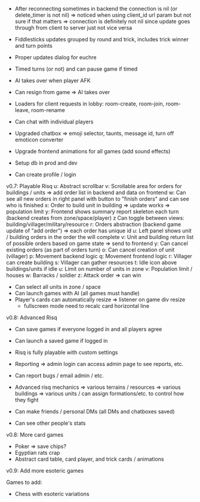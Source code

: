  - After reconnecting sometimes in backend the connection is nil (or delete_timer is not nil)
    => noticed when using client_id url param but not sure if that matters
    => connection is definitely not nil since update goes through from client to server just not vice versa
 
 - Fiddlesticks updates grouped by round and trick, includes trick winner and turn points
 - Proper updates dialog for euchre
 - Timed turns (or not) and can pause game if timed
 - AI takes over when player AFK
 - Can resign from game => AI takes over
 - Loaders for client requests in lobby: room-create, room-join, room-leave, room-rename
 - Can chat with individual players
 - Upgraded chatbox => emoji selector, taunts, message id, turn off emoticon converter
 - Upgrade frontend animations for all games (add sound effects)
 - Setup db in prod and dev
 - Can create profile / login

v0.7: Playable Risq
 u: Abstract scrollbar
 v: Scrollable area for orders for buildings / units => add order list in backend and data on frontend
 w: Can see all new orders in right panel with button to "finish orders" and can see who is finished
 x: Order to build unit in building => update works => population limit
 y: Frontend shows summary report skeleton each turn (backend creates from zone/space/player)
 z Can toggle between views: building/villager/military/resource
 r: Orders abstraction (backend game update of "add order") => each order has unique id
 u: Left panel shows unit / building orders in the order the will complete
 v: Unit and building return list of possible orders based on game state => send to frontend
 y: Can cancel existing orders (as part of orders turn)
 o: Can cancel creation of unit (villager)
 p: Movement backend logic
 q: Movement frontend logic
 r: Villager can create building
 s: Villager can gather resources
 t: Idle icon above buildings/units if idle
 u: Limit on number of units in zone
 v: Population limit / houses
 w: Barracks / soldier
 z: Attack order => can win

 - Can select all units in zone / space
 - Can launch games with AI (all games must handle)
 - Player's cards can automatically resize => listener on game div resize
   - fullscreen mode need to recalc card horizontal line

v0.8: Advanced Risq
 - Can save games if everyone logged in and all players agree
 - Can launch a saved game if logged in
 - Risq is fully playable with custom settings

 - Reporting => admin login can access admin page to see reports, etc.
 - Can report bugs / email admin / etc.
 - Advanced risq mechanics
    => various terrains / resources
    => various buildings
    => various units / can assign formations/etc. to control how they fight
 - Can make friends / personal DMs (all DMs and chatboxes saved)
 - Can see other people's stats

v0.8: More card games
 - Poker => save chips?
 - Egyptian rats crap
 - Abstract card table, card player, and trick cards / animations

v0.9: Add more esoteric games

Games to add:
 - Chess with esoteric variations
